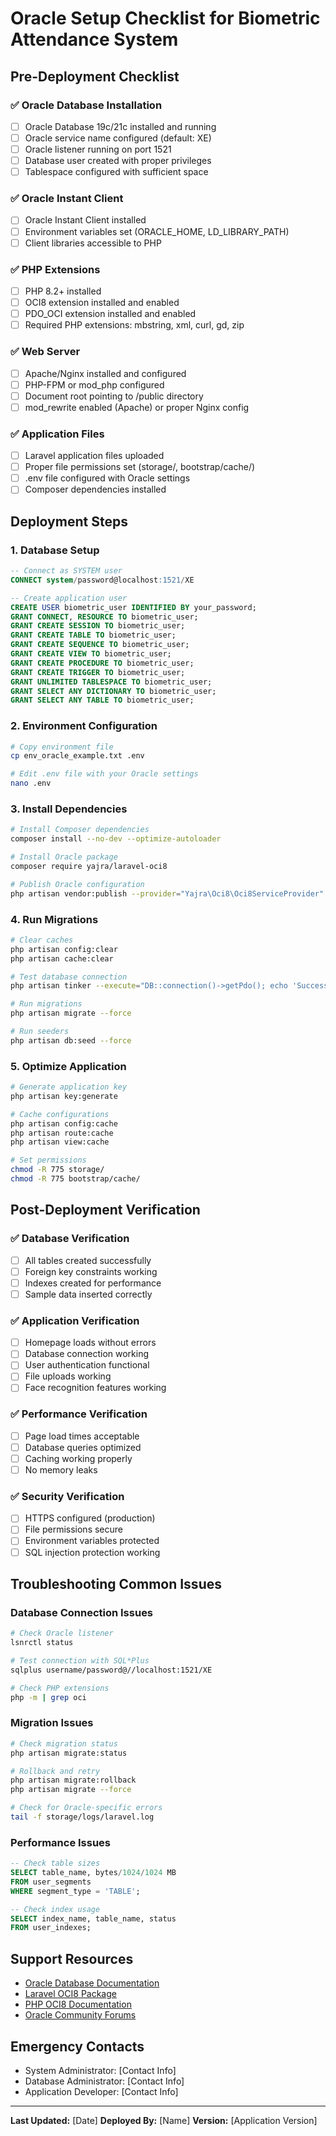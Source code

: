 # Oracle Setup Checklist for Biometric Attendance System

## Pre-Deployment Checklist

### ✅ Oracle Database Installation
- [ ] Oracle Database 19c/21c installed and running
- [ ] Oracle service name configured (default: XE)
- [ ] Oracle listener running on port 1521
- [ ] Database user created with proper privileges
- [ ] Tablespace configured with sufficient space

### ✅ Oracle Instant Client
- [ ] Oracle Instant Client installed
- [ ] Environment variables set (ORACLE_HOME, LD_LIBRARY_PATH)
- [ ] Client libraries accessible to PHP

### ✅ PHP Extensions
- [ ] PHP 8.2+ installed
- [ ] OCI8 extension installed and enabled
- [ ] PDO_OCI extension installed and enabled
- [ ] Required PHP extensions: mbstring, xml, curl, gd, zip

### ✅ Web Server
- [ ] Apache/Nginx installed and configured
- [ ] PHP-FPM or mod_php configured
- [ ] Document root pointing to /public directory
- [ ] mod_rewrite enabled (Apache) or proper Nginx config

### ✅ Application Files
- [ ] Laravel application files uploaded
- [ ] Proper file permissions set (storage/, bootstrap/cache/)
- [ ] .env file configured with Oracle settings
- [ ] Composer dependencies installed

## Deployment Steps

### 1. Database Setup
```sql
-- Connect as SYSTEM user
CONNECT system/password@localhost:1521/XE

-- Create application user
CREATE USER biometric_user IDENTIFIED BY your_password;
GRANT CONNECT, RESOURCE TO biometric_user;
GRANT CREATE SESSION TO biometric_user;
GRANT CREATE TABLE TO biometric_user;
GRANT CREATE SEQUENCE TO biometric_user;
GRANT CREATE VIEW TO biometric_user;
GRANT CREATE PROCEDURE TO biometric_user;
GRANT CREATE TRIGGER TO biometric_user;
GRANT UNLIMITED TABLESPACE TO biometric_user;
GRANT SELECT ANY DICTIONARY TO biometric_user;
GRANT SELECT ANY TABLE TO biometric_user;
```

### 2. Environment Configuration
```bash
# Copy environment file
cp env_oracle_example.txt .env

# Edit .env file with your Oracle settings
nano .env
```

### 3. Install Dependencies
```bash
# Install Composer dependencies
composer install --no-dev --optimize-autoloader

# Install Oracle package
composer require yajra/laravel-oci8

# Publish Oracle configuration
php artisan vendor:publish --provider="Yajra\Oci8\Oci8ServiceProvider"
```

### 4. Run Migrations
```bash
# Clear caches
php artisan config:clear
php artisan cache:clear

# Test database connection
php artisan tinker --execute="DB::connection()->getPdo(); echo 'Success';"

# Run migrations
php artisan migrate --force

# Run seeders
php artisan db:seed --force
```

### 5. Optimize Application
```bash
# Generate application key
php artisan key:generate

# Cache configurations
php artisan config:cache
php artisan route:cache
php artisan view:cache

# Set permissions
chmod -R 775 storage/
chmod -R 775 bootstrap/cache/
```

## Post-Deployment Verification

### ✅ Database Verification
- [ ] All tables created successfully
- [ ] Foreign key constraints working
- [ ] Indexes created for performance
- [ ] Sample data inserted correctly

### ✅ Application Verification
- [ ] Homepage loads without errors
- [ ] Database connection working
- [ ] User authentication functional
- [ ] File uploads working
- [ ] Face recognition features working

### ✅ Performance Verification
- [ ] Page load times acceptable
- [ ] Database queries optimized
- [ ] Caching working properly
- [ ] No memory leaks

### ✅ Security Verification
- [ ] HTTPS configured (production)
- [ ] File permissions secure
- [ ] Environment variables protected
- [ ] SQL injection protection working

## Troubleshooting Common Issues

### Database Connection Issues
```bash
# Check Oracle listener
lsnrctl status

# Test connection with SQL*Plus
sqlplus username/password@//localhost:1521/XE

# Check PHP extensions
php -m | grep oci
```

### Migration Issues
```bash
# Check migration status
php artisan migrate:status

# Rollback and retry
php artisan migrate:rollback
php artisan migrate --force

# Check for Oracle-specific errors
tail -f storage/logs/laravel.log
```

### Performance Issues
```sql
-- Check table sizes
SELECT table_name, bytes/1024/1024 MB 
FROM user_segments 
WHERE segment_type = 'TABLE';

-- Check index usage
SELECT index_name, table_name, status 
FROM user_indexes;
```

## Support Resources

- [Oracle Database Documentation](https://docs.oracle.com/en/database/)
- [Laravel OCI8 Package](https://github.com/yajra/laravel-oci8)
- [PHP OCI8 Documentation](https://www.php.net/manual/en/book.oci8.php)
- [Oracle Community Forums](https://community.oracle.com/)

## Emergency Contacts

- System Administrator: [Contact Info]
- Database Administrator: [Contact Info]
- Application Developer: [Contact Info]

---

**Last Updated:** [Date]
**Deployed By:** [Name]
**Version:** [Application Version] 